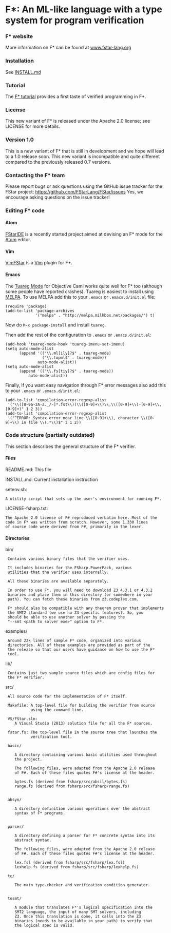 F*: An ML-like language with a type system for program verification
===================================================================

### F\* website

More information on F\* can be found at www.fstar-lang.org

### Installation

See [INSTALL.md]

[INSTALL.md]: https://github.com/FStarLang/FStar/blob/master/INSTALL.md

### Tutorial

The [F\* tutorial] provides a first taste of verified programming in F*.

[F\* tutorial]: https://www.fstar-lang.org/tutorial/

### License

This new variant of F* is released under the Apache 2.0 license;
see LICENSE for more details.

### Version 1.0

This is a new variant of F* that is still in development and we
hope will lead to a 1.0 release soon. This new variant is
incompatible and quite different compared to the previously
released 0.7 versions.

### Contacting the F* team

Please report bugs or ask questions using the GitHub issue tracker for
the FStar project:
https://github.com/FStarLang/FStar/issues
Yes, we encourage asking questions on the issue tracker!

### Editing F* code

#### Atom

[FStarIDE] is a recently started project aimed at devising an F* mode
for the [Atom] editor.

[Atom]: https://atom.io/
[FStarIDE]: https://github.com/FStarLang/FStarIDE

#### Vim

[VimFStar] is a [Vim] plugin for F*.

[Vim]: http://www.vim.org/
[VimFStar]: https://github.com/FStarLang/VimFStar

#### Emacs

The [Tuareg Mode] for Objective Caml works quite well for F* too
(although some people have reported crashes).
Tuareg is easiest to install using [MELPA].
To use MELPA add this to your `.emacs` or `.emacs.d/init.el` file:
```elisp
(require 'package)
(add-to-list 'package-archives
             '("melpa" . "http://melpa.milkbox.net/packages/") t)
```
Now do `M-x package-install` and install `tuareg`.

Then add the rest of the configuration to `.emacs` or `.emacs.d/init.el`:
```elisp
(add-hook 'tuareg-mode-hook 'tuareg-imenu-set-imenu)
(setq auto-mode-alist
      (append '(("\\.ml[ily]?$" . tuareg-mode)
                ("\\.topml$" . tuareg-mode))
              auto-mode-alist))
(setq auto-mode-alist 
      (append '(("\\.fs[tiy]?$" . tuareg-mode))
          auto-mode-alist))
```
Finally, if you want easy navigation through F* error messages also
add this to your `.emacs` or `.emacs.d/init.el`:
```elisp
(add-to-list 'compilation-error-regexp-alist
 '("\\([0-9a-zA-Z._/-]*.fst\\)(\\([0-9]+\\)\\,\\([0-9]+\\)-[0-9]+\\,[0-9]+)" 1 2 3))
(add-to-list 'compilation-error-regexp-alist
 '("^ERROR: Syntax error near line \\([0-9]+\\), character \\([0-9]+\\) in file \\(.*\\)$" 3 1 2))
```

[Tuareg Mode]: https://github.com/ocaml/tuareg
[MELPA]: http://melpa.org

### Code structure (partially outdated)

This section describes the general structure of the F* verifier.

#### Files

  README.md: 
    This file

  INSTALL.md: 
    Current installation instruction

  setenv.sh: 

    A utility script that sets up the user's environment for running F*.

  LICENSE-fsharp.txt:  

    The Apache 2.0 license of F# reproduced verbatim here. Most of the 
    code in F* was written from scratch. However, some 1,330 lines
    of source code were derived from F#, primarily in the lexer.

#### Directories

  bin/

     Contains various binary files that the verifier uses. 

     It includes binaries for the FSharp.PowerPack, various
     utilities that the verifier uses internally. 

     All these binaries are available separately. 

     In order to use F*, you will need to download Z3 4.3.1 or 4.3.2
     binaries and place them in this directory (or somewhere in your
     path). You can fetch these binaries from z3.codeplex.com.

     F* should also be compatible with any theorem prover that implements
     the SMT2 standard (we use no Z3-specific features). So, you 
     should be able to use another solver by passing the 
     "--smt <path to solver exe>" option to F*.
     
     
  examples/
  
     Around 22k lines of sample F* code, organized into various
     directories. All of these examples are provided as part of the
     the release so that our users have guidance on how to use the F*
     tool. 

  lib/

     Contains just two sample source files which are config files for
     the F* verifier.

  src/
  
     All source code for the implementation of F* itself. 

     Makefile: A top-level file for building the verifier from source
               using the command line.
     
     VS/FStar.sln:
        A Visual Studio (2013) solution file for all the F* sources.

     fstar.fs: The top-level file in the source tree that launches the
               verification tool.

     basic/

        A directory containing various basic utilities used throughout
        the project.

        The following files, were adapted from the Apache 2.0 release
        of F#. Each of these files quotes F#'s license at the header.

        bytes.fs (derived from fsharp/src/absil/bytes.fs)
        range.fs (derived from fsharp/src/fsharp/range.fs)


     absyn/

        A directory definition various operations over the abstract
        syntax of F* programs. 


     parser/

        A directory defining a parser for F* concrete syntax into its
        abstract syntax. 

        The following files, were adapted from the Apache 2.0 release
        of F#. Each of these files quotes F#'s license at the header.

        lex.fsl (derived from fsharp/src/fsharp/lex.fsl)
        lexhelp.fs (derived from fsharp/src/fsharp/lexhelp.fs)

     tc/
     
        The main type-checker and verification condition generator.


     tosmt/
     
        A module that translates F*'s logical specification into the
        SMT2 language, the input of many SMT solvers, including
        Z3. Once this translation is done, it calls into the Z3
        binaries (needs to be available in your path) to verify that
        the logical spec is valid.

     
